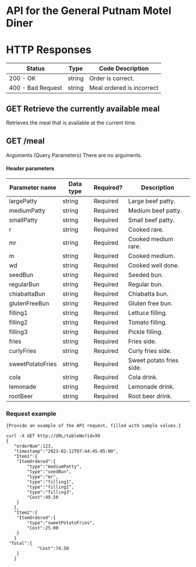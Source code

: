 # API for the General Putnam Motel Diner


# HTTP Responses 

| Status          | Type     | Code Description                                      |
|----------------|----------|--------------------------------------------------|
| 200 - OK    | string  | Order is correct. |
| 400 - Bad Request | string | Meal ordered is incorrect |

## GET Retrieve the currently available meal 
Retrieves the meal that is available at the current time. 
## GET /meal 
Arguments (Query Parameters) 
There are no arguments. 

#### Header parameters

| Parameter name | Data type   | Required? | Description                          |
|------------------|--------|-----------|--------------------------------------|
| largePatty | string | Required  | Large beef patty. |
| mediumPatty | string |  Required  | Medium beef patty.|
| smallPatty | string |  Required  |  Small beef patty. |
| r | string |  Required  |  Cooked rare. |
| mr | string |  Required  |  Cooked medium rare. |
| m | string |  Required  |  Cooked medium. |
| wd | string |  Required  |  Cooked well done. |
| seedBun | string |  Required  |  Seeded bun. |
| regularBun  | string |  Required  |  Regular bun. |
| chiabattaBun | string |  Required  | Chiabatta bun. |
| glutenFreeBun | string |  Required  | Gluten free bun. |
| filling1| string |  Required  | Lettuce filling. |
| filling2 | string |  Required  | Tomato filling. |
| filling3 | string |  Required  |  Pickle filling. |
| fries | string |  Required  |  Fries side. |
| curlyFries | string |  Required  | Curly fries side. |
| sweetPotatoFries  | string |  Required  |  Sweet potato fries side. |
| cola  | string |  Required  | Cola drink. |
| lemonade  | string |  Required  |  Lemonade drink. |
| rootBeer | string |  Required  |  Root beer drink. |
        

### Request example

```
{Provide an example of the API request, filled with sample values.}
```
```
curl -X GET http://URL/tableNo?id=99
{
   "orderNum":123,
   "timestamp":"2023-02-12T07:44:45-05:00",
   "Item1":{
  	"ItemOrdered":{
     	"type":"mediumPatty",
        "type":"seedBun",
        "type":"mr",
        "type":"filling1",
        "type":"filling2",
        "type":"filling3",
     	"Cost":49.50
  	}
   },
   "Item2":{
  	"ItemOrdered":{
     	"type":"sweetPotatoFries",
     	"Cost":25.00
  	}
   }
 "Total":{
  	     	"Cost":74.50
  	}
   }




